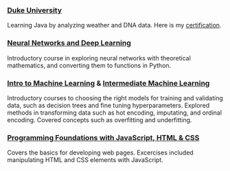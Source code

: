 ### [Duke University](https://github.com/Apl223/DukeUniversity)

Learning Java by analyzing weather and DNA data. Here is my [certification](https://coursera.org/share/c9ae523a2fea5b161876b474941afed3).

### [Neural Networks and Deep Learning](https://www.coursera.org/account/accomplishments/certificate/XZSGQZ4ZGV5V)

Introductory course in exploring neural networks with theoretical mathematics, and converting them to functions in Python.

### [Intro to Machine Learning](https://www.kaggle.com/learn/certification/rainslowinski/intro-to-machine-learning) & [Intermediate Machine Learning](https://www.kaggle.com/learn/certification/rainslowinski/intermediate-machine-learning)

Introductory courses to choosing the right models for training and validating data, such as decision trees and fine tuning hyperparameters. 
Explored methods in transforming data such as hot encoding, imputating, and ordinal encoding. Covered concepts such as overfitting and underfitting.

### [Programming Foundations with JavaScript, HTML & CSS](https://coursera.org/share/4f7ed26f6cf5f47ac0577c0ba619664a)

Covers the basics for developing web pages. Excercises included manipulating HTML and CSS elements with JavaScript.



